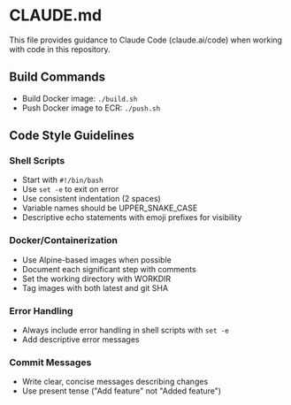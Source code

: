 # CLAUDE.md

This file provides guidance to Claude Code (claude.ai/code) when working with code in this repository.

## Build Commands
- Build Docker image: `./build.sh`
- Push Docker image to ECR: `./push.sh`

## Code Style Guidelines

### Shell Scripts
- Start with `#!/bin/bash`
- Use `set -e` to exit on error
- Use consistent indentation (2 spaces)
- Variable names should be UPPER_SNAKE_CASE
- Descriptive echo statements with emoji prefixes for visibility

### Docker/Containerization
- Use Alpine-based images when possible
- Document each significant step with comments
- Set the working directory with WORKDIR
- Tag images with both latest and git SHA

### Error Handling
- Always include error handling in shell scripts with `set -e`
- Add descriptive error messages

### Commit Messages
- Write clear, concise messages describing changes
- Use present tense ("Add feature" not "Added feature")